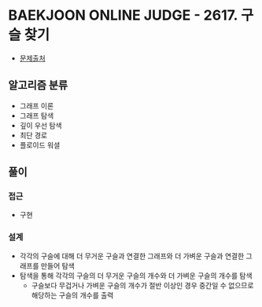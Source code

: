 # BAEKJOON ONLINE JUDGE - 2617. 구슬 찾기

- [문제출처](https://www.acmicpc.net/problem/2617 '2617. 구슬 찾기')

## 알고리즘 분류

- 그래프 이론
- 그래프 탐색
- 깊이 우선 탐색
- 최단 경로
- 플로이드 워셜

## 풀이

### 접근

- 구현

### 설계

- 각각의 구슬에 대해 더 무거운 구슬과 연결한 그래프와 더 가벼운 구슬과 연결한 그래프를 만들어 탐색
- 탐색을 통해 각각의 구슬의 더 무거운 구슬의 개수와 더 가벼운 구슬의 개수를 탐색
  - 구슬보다 무겁거나 가벼운 구슬의 개수가 절반 이상인 경우 중간일 수 없으므로 해당하는 구슬의 개수를 출력
